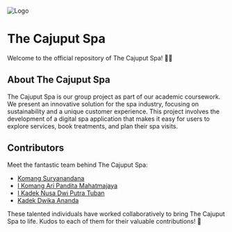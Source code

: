 ![Logo](https://i.ibb.co/60jt4MV/Cover-removebg-preview.png)

# The Cajuput Spa

Welcome to the official repository of The Cajuput Spa! 🌿✨

## About The Cajuput Spa

The Cajuput Spa is our group project as part of our academic coursework. We present an innovative solution for the spa industry, focusing on sustainability and a unique customer experience. This project involves the development of a digital spa application that makes it easy for users to explore services, book treatments, and plan their spa visits.

## Contributors

Meet the fantastic team behind The Cajuput Spa:

- [Komang Suryanandana](https://github.com/Suryanandana)
- [I Komang Ari Pandita Mahatmajaya](https://github.com/AriPandita)
- [I Kadek Nusa Dwi Putra Tuban](https://github.com/deknusarch)
- [Kadek Dwika Ananda](https://github.com/dedekanandaa)

These talented individuals have worked collaboratively to bring The Cajuput Spa to life. Kudos to each of them for their valuable contributions! 🌟
